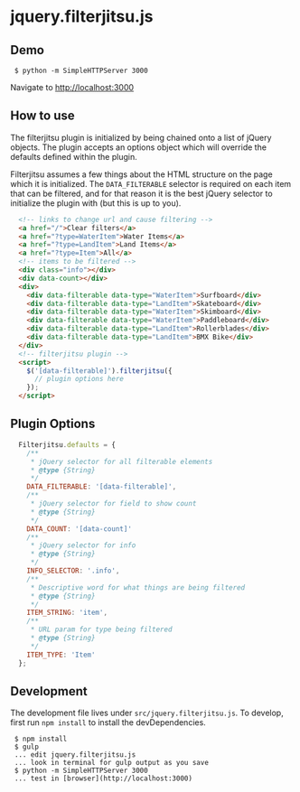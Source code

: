 # jquery.filterjitsu.js

## Demo
```shell
 $ python -m SimpleHTTPServer 3000
```
Navigate to [http://localhost:3000](http://localhost:3000)

## How to use
The filterjitsu plugin is initialized by being chained onto a list of jQuery objects. The plugin
accepts an options object which will override the defaults defined within the plugin.

Filterjitsu assumes a few things about the HTML structure on the page which it is initialized. The
`DATA_FILTERABLE` selector is required on each item that can be filtered, and for that reason it is
the best jQuery selector to initialize the plugin with (but this is up to you).
```html
  <!-- links to change url and cause filtering -->
  <a href="/">Clear filters</a>
  <a href="?type=WaterItem">Water Items</a>
  <a href="?type=LandItem">Land Items</a>
  <a href="?type=Item">All</a>
  <!-- items to be filtered -->
  <div class="info"></div>
  <div data-count></div>
  <div>
    <div data-filterable data-type="WaterItem">Surfboard</div>
    <div data-filterable data-type="LandItem">Skateboard</div>
    <div data-filterable data-type="WaterItem">Skimboard</div>
    <div data-filterable data-type="WaterItem">Paddleboard</div>
    <div data-filterable data-type="LandItem">Rollerblades</div>
    <div data-filterable data-type="LandItem">BMX Bike</div>
  </div>
  <!-- filterjitsu plugin -->
  <script>
    $('[data-filterable]').filterjitsu({
      // plugin options here
    });
  </script>
```

## Plugin Options
```js
  Filterjitsu.defaults = {
    /**
     * jQuery selector for all filterable elements
     * @type {String}
     */
    DATA_FILTERABLE: '[data-filterable]',
    /**
     * jQuery selector for field to show count
     * @type {String}
     */
    DATA_COUNT: '[data-count]'
    /**
     * jQuery selector for info
     * @type {String}
     */
    INFO_SELECTOR: '.info',
    /**
     * Descriptive word for what things are being filtered
     * @type {String}
     */
    ITEM_STRING: 'item',
    /**
     * URL param for type being filtered
     * @type {String}
     */
    ITEM_TYPE: 'Item'
  };
```

## Development
The development file lives under `src/jquery.filterjitsu.js`. To develop, first run `npm install` to
install the devDependencies.
```shell
 $ npm install
 $ gulp
 ... edit jquery.filterjitsu.js
 ... look in terminal for gulp output as you save
 $ python -m SimpleHTTPServer 3000
 ... test in [browser](http://localhost:3000)
```
